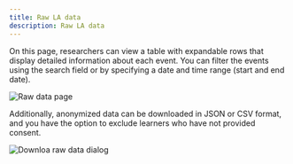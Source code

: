 ```yaml
---
title: Raw LA data
description: Raw LA data
---
```

On this page, researchers can view a table with expandable rows that display detailed information about each event. You can filter the events using the search field or by specifying a date and time range (start and end date).  

![Raw data page](./@images/dashboard/dashboard_5_1.png)

Additionally, anonymized data can be downloaded in JSON or CSV format, and you have the option to exclude learners who have not provided consent.

![Downloa raw data dialog](./@images/dashboard/dashboard_5_1.png)